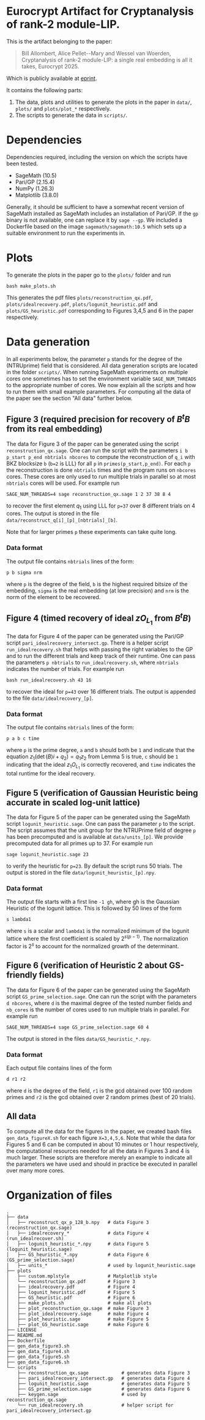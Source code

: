 # Eurocrypt Artifact for Cryptanalysis of rank-2 module-LIP.

This is the artifact belonging to the paper:

> Bill Allombert, Alice Pellet--Mary and Wessel van Woerden, Cryptanalysis of rank-2 module-LIP: a single real embedding is all it takes, Eurocrypt 2025.

Which is publicly available at [eprint](https://eprint.iacr.org/2025/280).

It contains the following parts:

1. The data, plots and utilities to generate the plots in the paper in `data/`, `plots/` and `plots/plot_*` respectively.
2. The scripts to generate the data in `scripts/`.

# Dependencies

Dependencies required, including the version on which the scripts have been tested.

- SageMath (10.5)
- Pari/GP (2.15.4)
- NumPy (1.26.3)
- Matplotlib (3.8.0)

Generally, it should be sufficient to have a somewhat recent version of SageMath installed as SageMath includes an installation of Pari/GP.
If the `gp` binary is not available, one can replace it by `sage --gp`. 
We included a Dockerfile based on the image `sagemath/sagemath:10.5` which sets up a suitable environment to run the experiments in.

# Plots

To generate the plots in the paper go to the `plots/` folder and run
```
bash make_plots.sh
```
This generates the pdf files `plots/reconstruction_qx.pdf`, `plots/idealrecovery.pdf`, `plots/logunit_heuristic.pdf` and `plots/GS_heuristic.pdf` corresponding to Figures 3,4,5 and 6 in the paper respectively. 

# Data generation

In all experiments below, the parameter `p` stands for the degree of the (NTRUprime) field that is considered.
All data generation scripts are located in the folder `scripts/`.
When running SageMath experiments on multiple cores one sometimes has to set the environment variable `SAGE_NUM_THREADS` to the appropriate number of cores.
We now explain all the scripts and how to run them with small example parameters. 
For computing all the data of the paper see the section "All data" further below.

## Figure 3 (required precision for recovery of $B^tB$ from its real embedding)

The data for Figure 3 of the paper can be generated using the script `reconstruction_qx.sage`. One can run the script with the parameters `i b p_start p_end nbtrials nbcores` to compute the reconstruction of `q_i` with BKZ blocksize `b` (`b=2` is LLL) for all `p` in `primes(p_start,p_end)`.
For each `p` the reconstruction is done `nbtrials` times and the program runs on `nbcores` cores.
These cores are only used to run multiple trials in parallel so at most `nbtrials` cores will be used.
For example run
```
SAGE_NUM_THREADS=4 sage reconstruction_qx.sage 1 2 37 38 8 4
```
to recover the first element $q_1$ using LLL for `p=37` over 8 different trials on 4 cores. 
The output is stored in the file `data/reconstruct_q[i]_[p]_[nbtrials]_[b]`.

Note that for larger primes `p` these experiments can take quite long.

### Data format
The output file contains `nbtrials` lines of the form:
```
p b sigma nrm
```
where `p` is the degree of the field, `b` is the highest required bitsize of the embedding, `sigma` is the real embedding (at low precision) and `nrm` is the norm of the element to be recovered.

## Figure 4 (timed recovery of ideal $zO_{L_1}$ from $B^tB$)

The data for Figure 4 of the paper can be generated using the Pari/GP script `pari_idealrecovery_intersect.gp`. 
There is a helper script `run_idealrecovery.sh` that helps with passing the right variables to the GP and to run the different trials and keep track of their runtime. 
One can pass the parameters `p nbtrials` to `run_idealrecovery.sh`, where `nbtrials` indicates the number of trials.
For example run
```
bash run_idealrecovery.sh 43 16
``` 
to recover the ideal for `p=43` over 16 different trials.
The output is appended to the file `data/idealrecovery_[p]`.

### Data format
The output file contains `nbtrials` lines of the form:
```
p a b c time
```
where `p` is the prime degree, `a` and `b` should both be `1` and indicate that the equation $z_1 (\det(B)i + q_2) = q_1 z_2$ from Lemma 5 is true, `c` should be `1` indicating that the ideal $z_1 O_{L_1}$ is correctly recovered, and `time` indicates the total runtime for the ideal recovery.

## Figure 5 (verification of Gaussian Heuristic being accurate in scaled log-unit lattice)

The data for Figure 5 of the paper can be generated using the SageMath script `logunit_heuristic.sage`.
One can pass the parameter `p` to the script. 
The script assumes that the unit group for the NTRUPrime field of degree `p` has been precomputed and is available at `data/units_[p]`.
We provide precomputed data for all primes up to 37.
For example run
```
sage logunit_heuristic.sage 23
```
to verify the heuristic for `p=23`. By default the script runs 50 trials.
The output is stored in the file `data/logunit_heuristic_[p].npy`. 

### Data format
The output file starts with a first line `-1 gh`, where gh is the Gaussian Heuristic of the logunit lattice.
This is followed by 50 lines of the form 
```
s lambda1
``` 
where `s` is a scalar and `lambda1` is the normalized minimum of the logunit lattice where the first coefficient is scaled by $2^{s(p-1)}$. The normalization factor is $2^s$ to account for the normalized growth of the determinant.

## Figure 6 (verification of Heuristic 2 about GS-friendly fields)

The data for Figure 6 of the paper can be generated using the SageMath script `GS_prime_selection.sage`.
One can run the script with the parameters `d nbcores`, where `d` is the maximal degree of the tested number fields and `nb_cores` is the number of cores used to run multiple trials in parallel.
For example run
```
SAGE_NUM_THREADS=4 sage GS_prime_selection.sage 60 4
```
The output is stored in the files `data/GS_heuristic_*.npy`.

### Data format
Each output file contains lines of the form
```
d r1 r2
```
where `d` is the degree of the field, `r1` is the gcd obtained over 100 random primes and `r2` is the gcd obtained over 2 random primes (best of 20 trials).

## All data

To compute all the data for the figures in the paper, we created bash files `gen_data_figureX.sh` for each figure `X=3,4,5,6`.
Note that while the data for Figures 5 and 6 can be computed in about 10 minutes or 1 hour respectively, the computational resources needed for all the data in Figures 3 and 4 is much larger. These scripts are therefore merely an example to indicate all the parameters we have used and should in practice be executed in parallel over many more cores. 

# Organization of files

```
.
├── data
│   ├── reconstruct_qx_p_128_b.npy   # data Figure 3 (reconstruction_qx.sage)
│   ├── idealrecovery_*              # data Figure 4 (run_idealrecover.sh)
│   ├── logunit_heuristic_*.npy      # data Figure 5 (logunit_heuristic.sage)
│   ├── GS_heuristic_*.npy           # data Figure 6 (GS_prime_selection.sage)
│   ├── units_*                      # used by logunit_heuristic.sage 
├── plots
│   ├── custom.mplstyle              # Matplotlib style
│   └── reconstruction_qx.pdf        # Figure 3
│   ├── idealrecovery.pdf            # Figure 4
│   ├── logunit_heuristic.pdf        # Figure 5
│   ├── GS_heuristic.pdf             # Figure 6
│   ├── make_plots.sh                # make all plots
│   ├── plot_reconstruction_qx.sage  # make Figure 3
│   ├── plot_idealrecovery.sage      # make Figure 4
│   ├── plot_heuristic.sage          # make Figure 5
│   ├── plot_GS_heuristic.sage       # make Figure 6
├── LICENSE
├── README.md
├── Dockerfile
├── gen_data_figure3.sh
├── gen_data_figure4.sh
├── gen_data_figure5.sh
├── gen_data_figure6.sh
└── scripts
    ├── reconstruction_qx.sage            # generates data Figure 3
    ├── pari_idealrecovery_intersect.gp   # generates data Figure 4
    ├── logunit_heuristic.sage            # generates data Figure 5
    ├── GS_prime_selection.sage           # generates data Figure 6
    ├── keygen.sage                       # used by reconstruction_qx.sage
    └── run_idealrecovery.sh              # helper script for pari_idealrecovery_intersect.gp
```
